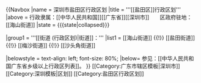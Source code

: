 {{Navbox
|name = 深圳市盐田区行政区划
|title = '''[[盐田区]]行政区划'''
|above = 行政隶属：[[中华人民共和国]][[广东省]][[深圳市]]　　区政府驻地：[[海山街道]]
|state = {{{state<includeonly>|collapsed</includeonly>}}}

|group1 = '''[[街道 (行政区划)|街道]]：'''
|list1 = [[海山街道]] {{!}} [[盐田街道]] {{!}} [[梅沙街道]] {{!}} [[沙头角街道]]

|belowstyle = text-align: left; font-size: 80%;
|below= 参见：[[中华人民共和国广东省乡级以上行政区列表]]。
}}<noinclude> 
[[Category:广东市辖区模板|深圳市]]
[[Category:深圳模板|区划]]
[[Category:盐田区行政区划]]
</noinclude>